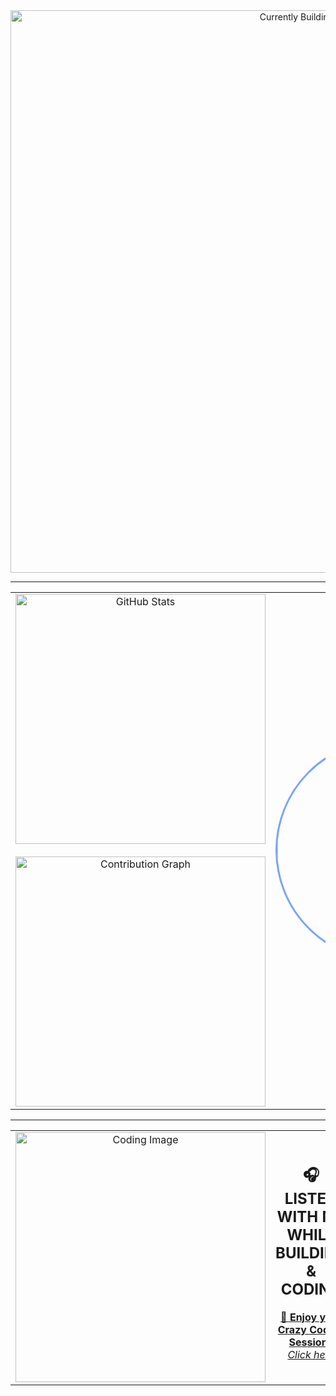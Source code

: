 <div align="center">   
  <img src="https://github.com/user-attachments/assets/ef97adf8-19e5-4520-aa35-bf2909695177" alt="Currently Building" width="900"> 
</div>

---

<div align="center">   
  <table>
    <tr>
      <td align="center" valign="middle">
        <img src="https://github-readme-stats.vercel.app/api?username=sai-AIstacker&show_icons=true&theme=tokyonight&hide_border=true&count_private=true&custom_title=My%20GitHub%20Stats" alt="GitHub Stats" width="400">
        <br><br>
        <img src="https://github-readme-activity-graph.vercel.app/graph?username=sai-AIstacker&theme=tokyo-night&hide_border=true&custom_title=Contribution%20Graph" alt="Contribution Graph" width="400">
      </td>
      <td align="center" valign="middle">
        <img src="https://github.com/user-attachments/assets/970b1fd8-a6cb-4e8a-92a9-7f11f8625db0" alt="Profile" width="350" height="350" style="border-radius:50%;object-fit:cover;border:3px solid #7aa2f7;">
      </td>
    </tr>
  </table>
</div>

---

<div align="center">
  <table>
    <tr>
      <td align="center" valign="middle" width="50%">
        <img src="https://github.com/user-attachments/assets/6a39c9f6-9095-4e4f-ba7c-612ffd69ff2c" alt="Coding Image" width="400">
      </td>
      <td align="center" valign="middle" width="50%">
        <h2>🎧 LISTEN WITH ME WHILE BUILDING & CODING</h2>
        <p>
          <a href="https://open.spotify.com/playlist/46Xym4qiPileAZWU5ngXil" target="_blank">
            🎵 <b>Enjoy your Crazy Coding Sessions</b><br/>
            <i>Click here</i>
          </a>
        </p>
      </td>
    </tr>
  </table>
</div>
